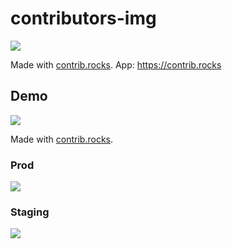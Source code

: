 # contributors-img
<a href="https://github.com/akaday/contributors-img/graphs/contributors">
  <img src="https://contrib.rocks/image?repo=akaday/contributors-img" />
</a>

Made with [contrib.rocks](https://contrib.rocks).
App: https://contrib.rocks

## Demo
<a href="https://github.com/akaday/contributors-img/graphs/contributors">
  <img src="https://contrib.rocks/image?repo=akaday/contributors-img" />
</a>

Made with [contrib.rocks](https://contrib.rocks).
### Prod

<a href="https://github.com/lacolaco/contributors-img/graphs/contributors">
  <img src="https://contrib.rocks/image?repo=lacolaco/contributors-img" />
</a>

### Staging

<a href="https://github.com/lacolaco/contributors-img/graphs/contributors">
  <img src="https://stg.contrib.rocks/image?repo=lacolaco/contributors-img" />
</a>
